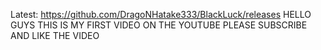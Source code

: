 Latest: https://github.com/DragoNHatake333/BlackLuck/releases
HELLO GUYS THIS IS MY FIRST VIDEO ON THE YOUTUBE PLEASE SUBSCRIBE AND LIKE THE VIDEO
